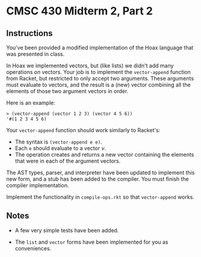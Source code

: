 # CMSC 430 Midterm 2, Part 2

## Instructions

You've been provided a modified implementation of the Hoax language that was
presented in class.

In Hoax we implemented vectors, but (like lists) we didn't add many operations
_on_ vectors. Your job is to implement the `vector-append` function from Racket,
but restricted to only accept two arguments. These arguments must evaluate to
vectors, and the result is a (new) vector combining all the elements of those
two argument vectors in order.

Here is an example:

```
> (vector-append (vector 1 2 3) (vector 4 5 6))
'#(1 2 3 4 5 6)
```

Your `vector-append` function should work similarly to Racket's:

  * The syntax is `(vector-append e e)`.
  * Each `e` should evaluate to a vector _v_.
  * The operation creates and returns a new vector containing the elements that
    were in each of the argument vectors.

The AST types, parser, and interpreter have been updated to implement this new
form, and a stub has been added to the compiler. You must finish the compiler
implementation.

Implement the functionality in `compile-ops.rkt` so that `vector-append` works.

## Notes

  * A few very simple tests have been added.

  * The `list` and `vector` forms have been implemented for you as conveniences.
